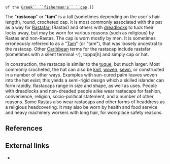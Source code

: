 `of the `[`Greek`` ``fisherman's`` ``cap`](Greek_fisherman's_cap "wikilink")`.]]`

The "**rastacap**" or "**tam**" is a tall (sometimes depending on the
user's hair length), round, crocheted cap. It is most commonly
associated with the pat as a way for [Rastafari](Rastafari "wikilink")
(Rastas) and others with [dreadlocks](dreadlocks "wikilink") to tuck
their locks away, but may be worn for various reasons (such as
religious) by Rastas and non-Rastas. The cap is worn mostly by men. It
is sometimes erroneously referred to as a
"[Tam](Tam_o'_Shanter_(cap) "wikilink")" (or "tam"), that was loosely
ancestral to the rastacap. Other [Caribbean](Caribbean "wikilink") terms
for the rastacap include rastafar (sometimes with a silent terminal
*-r*), toppa\[h\] and simply cap or hat.

In construction, the rastacap is similar to the
[tuque](tuque "wikilink"), but much larger. Most commonly crocheted, the
hat can also be [knit](knit "wikilink"), [woven](woven "wikilink"),
[sewn](sewn "wikilink"), or constructed in a number of other ways.
Examples with sun-cured palm leaves woven into the hat exist; this
yields a semi-rigid design which a skilled islander can form rapidly.
Rastacaps range in size and shape, as well as uses. People with
dreadlocks and non-dreaded people alike wear rastacaps for fashion,
convenience, religion, socio-political statement, and a number of other
reasons. Some Rastas also wear rastacaps and other forms of headdress as
a religious headcovering. It may also be worn by health and food service
and heavy machinery workers with long hair, for workplace safety
reasons.

## References

## External links

-